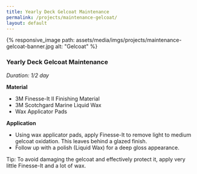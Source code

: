 ```yaml
---
title: Yearly Deck Gelcoat Maintenance
permalink: /projects/maintenance-gelcoat/
layout: default
---
```


{% responsive_image path: assets/media/imgs/projects/maintenance-gelcoat-banner.jpg alt: "Gelcoat" %}

### Yearly Deck Gelcoat Maintenance 

*Duration: 1/2 day*

**Material**
- 3M Finesse-It II Finishing Material
- 3M Scotchgard Marine Liquid Wax
- Wax Applicator Pads

**Application**
- Using wax applicator pads, apply Finesse-It to remove light to medium gelcoat oxidation. This leaves behind a glazed finish. 
- Follow up with a polish (Liquid Wax) for a deep gloss appearance.  

Tip: To avoid damaging the gelcoat and effectively protect it, apply very little Finesse-It and a lot of wax.
